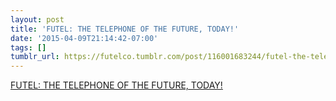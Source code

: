 ```yaml
---
layout: post
title: 'FUTEL: THE TELEPHONE OF THE FUTURE, TODAY!'
date: '2015-04-09T21:14:42-07:00'
tags: []
tumblr_url: https://futelco.tumblr.com/post/116001683244/futel-the-telephone-of-the-future-today
---
```

[FUTEL: THE TELEPHONE OF THE FUTURE, TODAY!](https://www.youtube.com/watch?v=Jw5OtRhOwO0)  
